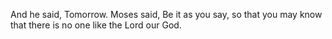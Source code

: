 And he said, Tomorrow. Moses said, Be it as you say, so that you may know that there is no one like the Lord our God.
